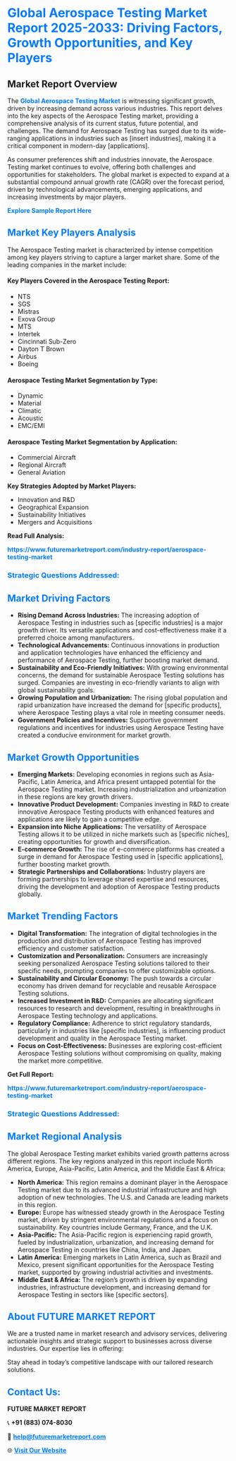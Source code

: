 <h1 style="color: #007BFF;">Global Aerospace Testing Market Report 2025-2033: Driving Factors, Growth Opportunities, and Key Players</h1>

<section id="overview">
<h2>Market Report Overview</h2>
<p>The <a href="https://www.futuremarketreport.com/industry-report/aerospace-testing-market" style="color: #007BFF; text-decoration: none;"><strong>Global Aerospace Testing Market</strong></a> is witnessing significant growth, driven by increasing demand across various industries. This report delves into the key aspects of the Aerospace Testing market, providing a comprehensive analysis of its current status, future potential, and challenges. The demand for Aerospace Testing has surged due to its wide-ranging applications in industries such as [insert industries], making it a critical component in modern-day [applications].</p>
<p>As consumer preferences shift and industries innovate, the Aerospace Testing market continues to evolve, offering both challenges and opportunities for stakeholders. The global market is expected to expand at a substantial compound annual growth rate (CAGR) over the forecast period, driven by technological advancements, emerging applications, and increasing investments by major players.</p>
</section>

<section id="overview">
<p><a href="https://www.futuremarketreport.com/request-sample/reportId=105866" style="color: #007BFF; text-decoration: none;"><strong>Explore Sample Report Here</strong></a></p>
</section>

<section id="key-players">
<h2 style="color: #007BFF;">Market Key Players Analysis</h2>
<p>The Aerospace Testing market is characterized by intense competition among key players striving to capture a larger market share. Some of the leading companies in the market include:</p>
<h4>Key Players Covered in the Aerospace Testing Report:</h4>
<ul><li>NTS</li><li>SGS</li><li>Mistras</li><li>Exova Group</li><li>MTS</li><li>Intertek</li><li>Cincinnati Sub-Zero</li><li>Dayton T Brown</li><li>Airbus</li><li>Boeing</li></ul>
<h4>Aerospace Testing Market Segmentation by Type:</h4>
<ul><li>Dynamic</li><li>Material</li><li>Climatic</li><li>Acoustic</li><li>EMC/EMI</li></ul>

<h4>Aerospace Testing Market Segmentation by Application:</h4>
<ul><li>Commercial Aircraft</li><li>Regional Aircraft</li><li>General Aviation</li></ul>
<p><strong>Key Strategies Adopted by Market Players:</strong></p>
<ul>
<li>Innovation and R&D</li>
<li>Geographical Expansion</li>
<li>Sustainability Initiatives</li>
<li>Mergers and Acquisitions</li>
</ul>
</section>

<section>
<p><strong>Read Full Analysis: </strong></p><a href="https://www.futuremarketreport.com/industry-report/aerospace-testing-market" style="color: #007BFF; text-decoration: none;"><strong>https://www.futuremarketreport.com/industry-report/aerospace-testing-market</strong></a>
<h3 style="color: #007BFF;">Strategic Questions Addressed:</h3>
</section>

<section id="driving-factors">
<h2 style="color: #007BFF;">Market Driving Factors</h2>
<ul>
<li><strong>Rising Demand Across Industries:</strong> The increasing adoption of Aerospace Testing in industries such as [specific industries] is a major growth driver. Its versatile applications and cost-effectiveness make it a preferred choice among manufacturers.</li>
<li><strong>Technological Advancements:</strong> Continuous innovations in production and application technologies have enhanced the efficiency and performance of Aerospace Testing, further boosting market demand.</li>
<li><strong>Sustainability and Eco-Friendly Initiatives:</strong> With growing environmental concerns, the demand for sustainable Aerospace Testing solutions has surged. Companies are investing in eco-friendly variants to align with global sustainability goals.</li>
<li><strong>Growing Population and Urbanization:</strong> The rising global population and rapid urbanization have increased the demand for [specific products], where Aerospace Testing plays a vital role in meeting consumer needs.</li>
<li><strong>Government Policies and Incentives:</strong> Supportive government regulations and incentives for industries using Aerospace Testing have created a conducive environment for market growth.</li>
</ul>
</section>

<section id="growth-opportunities">
<h2 style="color: #007BFF;">Market Growth Opportunities</h2>
<ul>
<li><strong>Emerging Markets:</strong> Developing economies in regions such as Asia-Pacific, Latin America, and Africa present untapped potential for the Aerospace Testing market. Increasing industrialization and urbanization in these regions are key growth drivers.</li>
<li><strong>Innovative Product Development:</strong> Companies investing in R&D to create innovative Aerospace Testing products with enhanced features and applications are likely to gain a competitive edge.</li>
<li><strong>Expansion into Niche Applications:</strong> The versatility of Aerospace Testing allows it to be utilized in niche markets such as [specific niches], creating opportunities for growth and diversification.</li>
<li><strong>E-commerce Growth:</strong> The rise of e-commerce platforms has created a surge in demand for Aerospace Testing used in [specific applications], further boosting market growth.</li>
<li><strong>Strategic Partnerships and Collaborations:</strong> Industry players are forming partnerships to leverage shared expertise and resources, driving the development and adoption of Aerospace Testing products globally.</li>
</ul>
</section>

<section id="trending-factors">
<h2 style="color: #007BFF;">Market Trending Factors</h2>
<ul>
<li><strong>Digital Transformation:</strong> The integration of digital technologies in the production and distribution of Aerospace Testing has improved efficiency and customer satisfaction.</li>
<li><strong>Customization and Personalization:</strong> Consumers are increasingly seeking personalized Aerospace Testing solutions tailored to their specific needs, prompting companies to offer customizable options.</li>
<li><strong>Sustainability and Circular Economy:</strong> The push towards a circular economy has driven demand for recyclable and reusable Aerospace Testing solutions.</li>
<li><strong>Increased Investment in R&D:</strong> Companies are allocating significant resources to research and development, resulting in breakthroughs in Aerospace Testing technology and applications.</li>
<li><strong>Regulatory Compliance:</strong> Adherence to strict regulatory standards, particularly in industries like [specific industries], is influencing product development and quality in the Aerospace Testing market.</li>
<li><strong>Focus on Cost-Effectiveness:</strong> Businesses are exploring cost-efficient Aerospace Testing solutions without compromising on quality, making the market more competitive.</li>
</ul>
</section>

<section>
<p><strong>Get Full Report: </strong></p><a href="https://www.futuremarketreport.com/industry-report/aerospace-testing-market" style="color: #007BFF; text-decoration: none;"><strong>https://www.futuremarketreport.com/industry-report/aerospace-testing-market</strong></a>
<h3 style="color: #007BFF;">Strategic Questions Addressed:</h3>
</section>


<section id="regional-analysis">
<h2 style="color: #007BFF;">Market Regional Analysis</h2>
<p>The global Aerospace Testing market exhibits varied growth patterns across different regions. The key regions analyzed in this report include North America, Europe, Asia-Pacific, Latin America, and the Middle East & Africa:</p>
<ul>
<li><strong>North America:</strong> This region remains a dominant player in the Aerospace Testing market due to its advanced industrial infrastructure and high adoption of new technologies. The U.S. and Canada are leading markets in this region.</li>
<li><strong>Europe:</strong> Europe has witnessed steady growth in the Aerospace Testing market, driven by stringent environmental regulations and a focus on sustainability. Key countries include Germany, France, and the U.K.</li>
<li><strong>Asia-Pacific:</strong> The Asia-Pacific region is experiencing rapid growth, fueled by industrialization, urbanization, and increasing demand for Aerospace Testing in countries like China, India, and Japan.</li>
<li><strong>Latin America:</strong> Emerging markets in Latin America, such as Brazil and Mexico, present significant opportunities for the Aerospace Testing market, supported by growing industrial activities and investments.</li>
<li><strong>Middle East & Africa:</strong> The region’s growth is driven by expanding industries, infrastructure development, and increasing demand for Aerospace Testing in sectors like [specific sectors].</li>
</ul>
</section>

<footer>
<h2 style="color: #007BFF;">About FUTURE MARKET REPORT</h2>
<p>We are a trusted name in market research and advisory services, delivering actionable insights and strategic support to businesses across diverse industries. Our expertise lies in offering:</p>

<p>Stay ahead in today’s competitive landscape with our tailored research solutions.</p>

<h2 style="color: #007BFF;">Contact Us:</h2>
<p><strong>FUTURE MARKET REPORT</strong></p>
<p>📞 <strong>+91 (883) 074-8030</strong></p>
<p>📧 <strong><a href="mailto:help@futuremarketreport.com" style="color: #007BFF;">help@futuremarketreport.com</a></strong></p>
<p>🌐 <strong><a href="https://www.futuremarketreport.com/" style="color: #007BFF;">Visit Our Website</a></strong></p>
</footer>